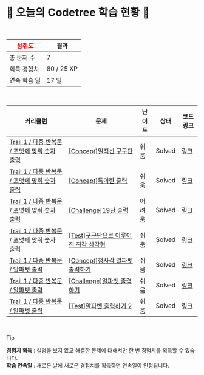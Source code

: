 # 🌲 오늘의 Codetree 학습 현황 🌲

<br />

| <span style="color:red;display:block;text-align:center;"> **성취도**</span> | 결과 |
|---|---|
| 총 문제 수 | 7 |
| 획득 경험치 | 80 / 25 XP |
| 연속 학습 일 | 17 일 |

<br />

|커리큘럼|문제|난이도|상태|코드 링크|
|---|---|---|---|---|
|[Trail 1 / 다중 반복문 / 포맷에 맞춰 숫자 출력](https://en.codetree.ai/trail-info/novice-low/)|[[Concept]일직선 구구단](https://en.codetree.ai/trails/complete/curated-cards/intro-one-line-multiple/)|쉬움|Solved|[링크](https://github.com/zelatndnjs/codetree-TILs/blob/main/250123/%EC%9D%BC%EC%A7%81%EC%84%A0%20%EA%B5%AC%EA%B5%AC%EB%8B%A8/one-line-multiple.py)|
|[Trail 1 / 다중 반복문 / 포맷에 맞춰 숫자 출력](https://en.codetree.ai/trail-info/novice-low/)|[[Concept]특이한 출력](https://en.codetree.ai/trails/complete/curated-cards/intro-special-print/)|쉬움|Solved|[링크](https://github.com/zelatndnjs/codetree-TILs/blob/main/250123/%ED%8A%B9%EC%9D%B4%ED%95%9C%20%EC%B6%9C%EB%A0%A5/special-print.py)|
|[Trail 1 / 다중 반복문 / 포맷에 맞춰 숫자 출력](https://www.codetree.ai/trail-info/novice-low/)|[[Challenge]19단 출력](https://www.codetree.ai/trails/complete/curated-cards/challenge-nineteen-times-table/)|어려움|Solved|[링크](https://github.com/zelatndnjs/codetree-TILs/blob/main/250123/19%EB%8B%A8%20%EC%B6%9C%EB%A0%A5/nineteen-times-table.py)|
|[Trail 1 / 다중 반복문 / 포맷에 맞춰 숫자 출력](https://www.codetree.ai/trail-info/novice-low/)|[[Test]구구단으로 이루어진 직각 삼각형](https://www.codetree.ai/trails/complete/curated-cards/test-a-right-triangle-made-up-of-multiplication-tables/)|쉬움|Solved|[링크](https://github.com/zelatndnjs/codetree-TILs/blob/main/250123/%EA%B5%AC%EA%B5%AC%EB%8B%A8%EC%9C%BC%EB%A1%9C%20%EC%9D%B4%EB%A3%A8%EC%96%B4%EC%A7%84%20%EC%A7%81%EA%B0%81%20%EC%82%BC%EA%B0%81%ED%98%95/a-right-triangle-made-up-of-multiplication-tables.py)|
|[Trail 1 / 다중 반복문 / 알파벳 출력](https://www.codetree.ai/trail-info/novice-low/)|[[Concept]정사각 알파벳 출력하기](https://www.codetree.ai/trails/complete/curated-cards/intro-print-alpabet-in-square/)|쉬움|Solved|[링크](https://github.com/zelatndnjs/codetree-TILs/blob/main/250123/%EC%A0%95%EC%82%AC%EA%B0%81%20%EC%95%8C%ED%8C%8C%EB%B2%B3%20%EC%B6%9C%EB%A0%A5%ED%95%98%EA%B8%B0/print-alpabet-in-square.py)|
|[Trail 1 / 다중 반복문 / 알파벳 출력](https://www.codetree.ai/trail-info/novice-low/)|[[Challenge]알파벳 출력하기](https://www.codetree.ai/trails/complete/curated-cards/challenge-print-alphabet/)|쉬움|Solved|[링크](https://github.com/zelatndnjs/codetree-TILs/blob/main/250123/%EC%95%8C%ED%8C%8C%EB%B2%B3%20%EC%B6%9C%EB%A0%A5%ED%95%98%EA%B8%B0/print-alphabet.py)|
|[Trail 1 / 다중 반복문 / 알파벳 출력](https://en.codetree.ai/trail-info/novice-low/)|[[Test]알파벳 출력하기 2](https://en.codetree.ai/trails/complete/curated-cards/test-print-alphabet-2/)|쉬움|Solved|[링크](https://github.com/zelatndnjs/codetree-TILs/blob/main/250123/%EC%95%8C%ED%8C%8C%EB%B2%B3%20%EC%B6%9C%EB%A0%A5%ED%95%98%EA%B8%B0%202/print-alphabet-2.py)|


<br />

> [!TIP]
> **경험치 획득** : 설명을 보지 않고 해결한 문제에 대해서만 한 번 경험치를 획득할 수 있습니다.  
> **학습 연속일** : 새로운 날에 새로운 경험치를 획득하면 연속일이 인정됩니다.


